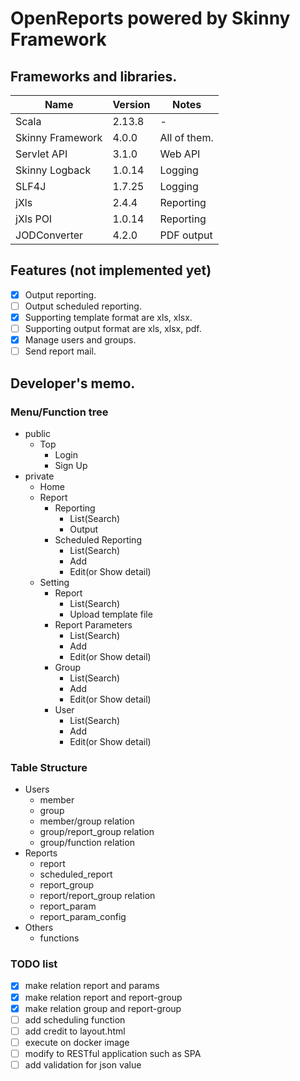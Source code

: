 # OpenReports powered by Skinny Framework
## Frameworks and libraries.

| Name | Version | Notes |
| --- |---------| --- |
| Scala | 2.13.8  | - |
| Skinny Framework | 4.0.0   | All of them. |
| Servlet API | 3.1.0   | Web API |
| Skinny Logback | 1.0.14  | Logging |
| SLF4J | 1.7.25  | Logging |
| jXls | 2.4.4   | Reporting |
| jXls POI | 1.0.14  | Reporting |
| JODConverter | 4.2.0   | PDF output |

## Features (not implemented yet)
- [x] Output reporting.
- [ ] Output scheduled reporting.
- [x] Supporting template format are xls, xlsx.
- [ ] Supporting output format are xls, xlsx, pdf.
- [x] Manage users and groups.
- [ ] Send report mail.

## Developer's memo.
### Menu/Function tree

- public
  - Top
    - Login
    - Sign Up
- private
  - Home
  - Report
    - Reporting
      - List(Search)
      - Output
    - Scheduled Reporting
      - List(Search)
      - Add
      - Edit(or Show detail)
  - Setting
    - Report
      - List(Search)
      - Upload template file
    - Report Parameters
      - List(Search)
      - Add
      - Edit(or Show detail)
    - Group
      - List(Search)
      - Add
      - Edit(or Show detail)
    - User
      - List(Search)
      - Add
      - Edit(or Show detail)

### Table Structure

- Users
  - member
  - group
  - member/group relation
  - group/report_group relation
  - group/function relation
- Reports
  - report
  - scheduled_report
  - report_group
  - report/report_group relation
  - report_param
  - report_param_config
- Others
  - functions

### TODO list
- [x] make relation report and params
- [x] make relation report and report-group
- [x] make relation group and report-group
- [ ] add scheduling function
- [ ] add credit to layout.html
- [ ] execute on docker image
- [ ] modify to RESTful application such as SPA
- [ ] add validation for json value
